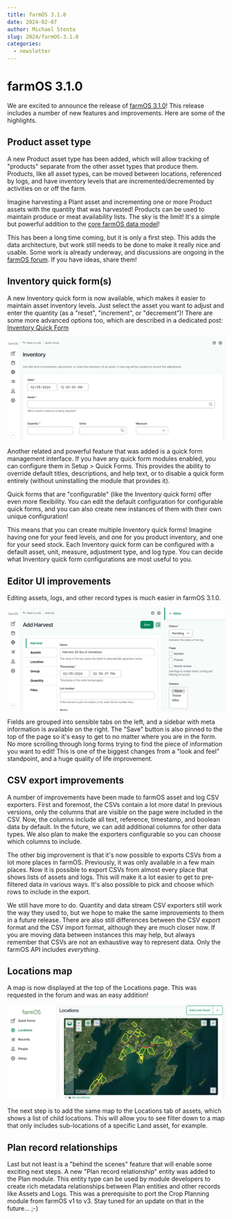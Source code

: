 ```yaml
---
title: farmOS 3.1.0
date: 2024-02-07
author: Michael Stenta
slug: 2024/farmOS-3.1.0
categories:
  - newsletter
---
```


# farmOS 3.1.0

We are excited to announce the release of
[farmOS 3.1.0](https://github.com/farmOS/farmOS/releases/tag/3.1.0)!
This release includes a number of new features and improvements. Here are some
of the highlights.

## Product asset type

A new Product asset type has been added, which will allow tracking of "products"
separate from the other asset types that produce them. Products, like all asset
types, can be moved between locations, referenced by logs, and have inventory
levels that are incremented/decremented by activities on or off the farm.

Imagine harvesting a Plant asset and incrementing one or more Product assets
with the quantity that was harvested! Products can be used to maintain produce
or meat availability lists. The sky is the limit! It's a simple but powerful
addition to the [core farmOS data model](https://farmOS.org/model)!

This has been a long time coming, but it is only a first step. This adds the
data architecture, but work still needs to be done to make it really nice and
usable. Some work is already underway, and discussions are ongoing in the
[farmOS forum](https://farmOS.discourse.group). If you have ideas, share them!

## Inventory quick form(s)

A new Inventory quick form is now available, which makes it easier to maintain
asset inventory levels. Just select the asset you want to adjust and enter the
quantity (as a "reset", "increment", or "decrement")! There are some more
advanced options too, which are described in a dedicated post:
[Inventory Quick Form](./inventory-quick-form)

![Inventory quick form](./inventory-quick-form.png)

Another related and powerful feature that was added is a quick form management
interface. If you have any quick form modules enabled, you can configure them
in Setup > Quick Forms. This provides the ability to override default titles,
descriptions, and help text, or to disable a quick form entirely (without
uninstalling the module that provides it).

Quick forms that are "configurable" (like the Inventory quick form) offer even
more flexibility. You can edit the default configuration for configurable quick
forms, and you can also create new instances of them with their own unique
configuration!

This means that you can create multiple Inventory quick forms! Imagine having
one for your feed levels, and one for you product inventory, and one for your
seed stock. Each Inventory quick form can be configured with a default asset,
unit, measure, adjustment type, and log type. You can decide what Inventory
quick form configurations are most useful to you.

## Editor UI improvements

Editing assets, logs, and other record types is much easier in farmOS 3.1.0.

![Editor UI improvements](./editor-ui-improvements.png)

Fields are grouped into sensible tabs on the left, and a sidebar with meta
information is available on the right. The "Save" button is also pinned to the
top of the page so it's easy to get to no matter where you are in the form. No
more scrolling through long forms trying to find the piece of information you
want to edit! This is one of the biggest changes from a "look and feel"
standpoint, and a huge quality of life improvement.

## CSV export improvements

A number of improvements have been made to farmOS asset and log CSV exporters.
First and foremost, the CSVs contain a lot more data! In previous versions, only
the columns that are visible on the page were included in the CSV. Now, the
columns include all text, reference, timestamp, and boolean data by default. In
the future, we can add additional columns for other data types. We also plan to
make the exporters configurable so you can choose which columns to include.

The other big improvement is that it's now possible to exports CSVs from a lot
more places in farmOS. Previously, it was only available in a few main places.
Now it is possible to export CSVs from almost every place that shows lists of
assets and logs. This will make it a lot easier to get to pre-filtered data in
various ways. It's also possible to pick and choose which rows to include in the
export.

We still have more to do. Quantity and data stream CSV exporters still work the
way they used to, but we hope to make the same improvements to them in a future
release. There are also still differences between the CSV export format and the
CSV import format, although they are much closer now. If you are moving data
between instances this may help, but always remember that CSVs are not an
exhaustive way to represent data. Only the farmOS API includes *everything*.

## Locations map

A map is now displayed at the top of the Locations page. This was requested in
the forum and was an easy addition!

![Locations map](./locations-map.png)

The next step is to add the same map to the Locations tab of assets, which shows
a list of child locations. This will allow you to see filter down to a map that
only includes sub-locations of a specific Land asset, for example.

## Plan record relationships

Last but not least is a "behind the scenes" feature that will enable some
exciting next steps. A new "Plan record relationship" entity was added to the
Plan module. This entity type can be used by module developers to create rich
metadata relationships between Plan entities and other records like Assets and
Logs. This was a prerequisite to port the Crop Planning module from farmOS v1
to v3. Stay tuned for an update on that in the future... ;-)
